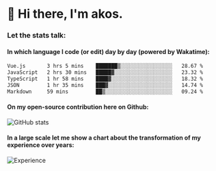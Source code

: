 # 👋 Hi there, I'm akos. 


### Let the stats talk:


#### In which language I code (or edit) day by day (powered by Wakatime): 

<!--START_SECTION:waka-->

```txt
Vue.js       3 hrs 5 mins    ███████▒░░░░░░░░░░░░░░░░░   28.67 %
JavaScript   2 hrs 30 mins   █████▓░░░░░░░░░░░░░░░░░░░   23.32 %
TypeScript   1 hr 58 mins    ████▓░░░░░░░░░░░░░░░░░░░░   18.32 %
JSON         1 hr 35 mins    ███▓░░░░░░░░░░░░░░░░░░░░░   14.74 %
Markdown     59 mins         ██▒░░░░░░░░░░░░░░░░░░░░░░   09.24 %
```

<!--END_SECTION:waka-->

#### On my open-source contribution here on Github:
 
![GitHub stats](https://github-readme-stats.vercel.app/api?username=akosbalasko)

#### In a large scale let me show a chart about the transformation of my experience over years:   

![Experience](https://cr-skills-chart-widget.azurewebsites.net/api/api?username=akosbalasko)
